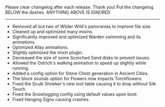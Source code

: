 Please clear changelog after each release.
Thank you!
Put the changelog BELOW the dashes. ANYTHING ABOVE IS IGNORED

-----------------
- Removed all but two of Wilder Wild's panoramas to improve file size.
- Cleaned up and optimized many mixins.
- Significantly improved and optimized Warden swimming and its animations.
- Optimized Allay animations.
- Slightly optimized the mixin plugin.
- Decreased the size of some Scorched Sand disks to prevent issues.
- Allowed the Ostrich's walking animation to speed up slightly while running.
- Added a config option for Stone Chest generation in Ancient Cities.
- The block sounds option for Flowers now impacts Torchflowers.
- Fixed the Sculk Shrieker's new loot table causing it to drop without Silk Touch.
- Fixed the Snowlogging config using default values upon boot.
- Fixed Hanging Signs causing crashes.
